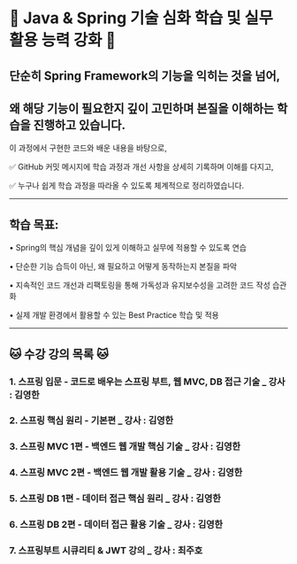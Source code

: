 # 🌱 Java & Spring 기술 심화 학습 및 실무 활용 능력 강화 🌱
## 단순히 Spring Framework의 기능을 익히는 것을 넘어, 
## 왜 해당 기능이 필요한지 깊이 고민하며 본질을 이해하는 학습을 진행하고 있습니다.

이 과정에서 구현한 코드와 배운 내용을 바탕으로,

✅ GitHub 커밋 메시지에 학습 과정과 개선 사항을 상세히 기록하며 이해를 다지고,

✅ 누구나 쉽게 학습 과정을 따라올 수 있도록 체계적으로 정리하였습니다.

-----------
##  학습 목표:
•	Spring의 핵심 개념을 깊이 있게 이해하고 실무에 적용할 수 있도록 연습

•	단순한 기능 습득이 아닌, 왜 필요하고 어떻게 동작하는지 본질을 파악

•	지속적인 코드 개선과 리팩토링을 통해 가독성과 유지보수성을 고려한 코드 작성 습관화

•	실제 개발 환경에서 활용할 수 있는 Best Practice 학습 및 적용

------------
## 🐱 수강 강의 목록 🐱
### 1. 스프링 입문 - 코드로 배우는 스프링 부트, 웹 MVC, DB 접근 기술 _ 강사 : 김영한
### 2. 스프링 핵심 원리 - 기본편 _ 강사 : 김영한
### 3. 스프링 MVC 1편 - 백엔드 웹 개발 핵심 기술 _ 강사 : 김영한
### 4. 스프링 MVC 2편 - 백엔드 웹 개발 활용 기술 _ 강사 : 김영한
### 5. 스프링 DB 1편 - 데이터 접근 핵심 원리 _ 강사 : 김영한
### 6. 스프링 DB 2편 - 데이터 접근 활용 기술 _ 강사 : 김영한
### 7. 스프링부트 시큐리티 & JWT 강의 _ 강사 : 최주호

